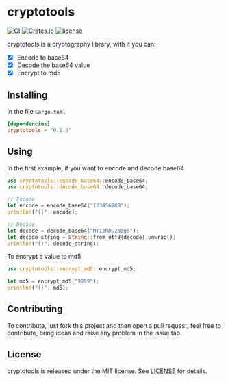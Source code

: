# cryptotools

[![CI](https://github.com/heroesofcode/cryptotools/actions/workflows/CI.yml/badge.svg)](https://github.com/heroesofcode/cryptotools/actions/workflows/CI.yml)
[![Crates.io](https://img.shields.io/crates/v/cryptotools)](https://crates.io/crates/cryptotools)
[![license](http://img.shields.io/badge/license-MIT-blue.svg)](https://github.com/heroesofcode/cryptotools/blob/main/LICENSE)

cryptotools is a cryptography library, with it you can:

- [x] Encode to base64
- [x] Decode the base64 value
- [x] Encrypt to md5

## Installing

In the file `Cargo.toml`

```toml
[dependencies]
cryptotools = "0.1.0"
```

## Using

In the first example, if you want to encode and decode base64

```rust
use cryptotools::encode_base64::encode_base64;
use cryptotools::decode_base64::decode_base64;

// Encode
let encode = encode_base64("123456789");
println!("{}", encode);

// Decode
let decode = decode_base64("MTIzNDU2Nzg5");
let decode_string = String::from_utf8(decode).unwrap();
println!("{}", decode_string);
```

To encrypt a value to md5

```rust
use cryptotools::encrypt_md5::encrypt_md5;

let md5 = encrypt_md5("9999");
println!("{}", md5);
```

## Contributing

To contribute, just fork this project and then open a pull request, feel free to contribute, bring ideas and raise any problem in the issue tab.

## License

cryptotools is released under the MIT license. See [LICENSE](https://github.com/heroesofcode/cryptotools/blob/main/LICENSE) for details.
